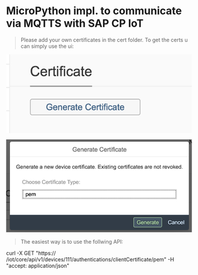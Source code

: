 # MicroPython impl. to communicate via MQTTS with SAP CP IoT

> Please add your own certificates in the cert folder. 
> To get the certs u can simply use the ui:

![Alt text](pics/cert1.png)

![Alt text](pics/cert2.png)

> The easiest way is to use the follwing API:

curl -X GET "https:// <your iot host> /iot/core/api/v1/devices/111/authentications/clientCertificate/pem" -H "accept: application/json"



